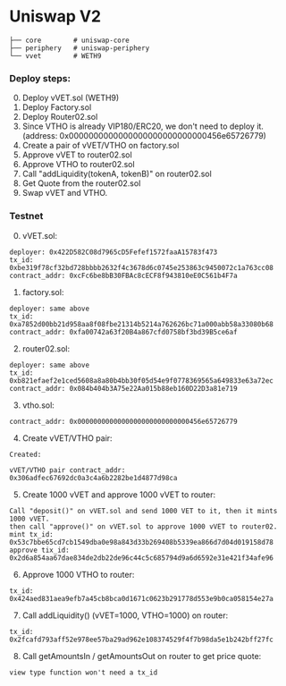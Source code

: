 # Uniswap V2

```
├── core        # uniswap-core
├── periphery   # uniswap-periphery
└── vvet        # WETH9
```

### Deploy steps:

0. Deploy vVET.sol (WETH9)
1. Deploy Factory.sol
2. Deploy Router02.sol
3. Since VTHO is already VIP180/ERC20, we don't need to deploy it. (address: 0x0000000000000000000000000000456e65726779)
4. Create a pair of vVET/VTHO on factory.sol
5. Approve vVET to router02.sol
6. Approve VTHO to router02.sol
7. Call "addLiquidity(tokenA, tokenB)" on router02.sol
8. Get Quote from the router02.sol
9. Swap vVET and VTHO.

### Testnet

0. vVET.sol:
```
deployer: 0x422D582C08d7965cD5Fefef1572faaA15783f473
tx_id: 0xbe319f78cf32bd728bbbb2632f4c3678d6c0745e253863c9450072c1a763cc08
contract_addr: 0xcFc6be8bB30FBAc8cECF8f943810eE0C561b4F7a
```

1. factory.sol:
```
deployer: same above
tx_id: 0xa7852d00bb21d958aa8f08fbe21314b5214a762626bc71a000abb58a33080b68
contract_addr: 0xfa00742a63f20B4a867cfd0758bf3bd39B5ce6af
```

2. router02.sol:
```
deployer: same above
tx_id: 0xb821efaef2e1ced5608a8a80b4bb30f05d54e9f0778369565a649833e63a72ec
contract_addr: 0x084b404b3A75e22Aa015b88eb160D22D3a81e719
```

3. vtho.sol:
```
contract_addr: 0x0000000000000000000000000000456e65726779
```

4. Create vVET/VTHO pair:
```
Created:

vVET/VTHO pair contract_addr: 0x306adfec67692dc0a3c4a6b2282be1d4877d98ca
```

5. Create 1000 vVET and approve 1000 vVET to router:
```
Call "deposit()" on vVET.sol and send 1000 VET to it, then it mints 1000 vVET.
then call "approve()" on vVET.sol to approve 1000 vVET to router02.
mint tx_id: 0x53c7bbe65cd7cb1549dba0e98a843d33b269408b5339ea866d7d04d019158d78
approve tix_id: 0x2d6a854aa67dae834de2db22de96c44c5c685794d9a6d6592e31e421f34afe96
```

6. Approve 1000 VTHO to router:
```
tx_id: 0x424aed831aea9efb7a45cb8bca0d1671c0623b291778d553e9b0ca058154e27a
```

7. Call addLiquidity() (vVET=1000, VTHO=1000) on router:
```
tx_id: 0x2fcafd793aff52e978ee57ba29ad962e108374529f4f7b98da5e1b242bff27fc
```

8. Call getAmountsIn / getAmountsOut on router to get price quote:
```
view type function won't need a tx_id
```
